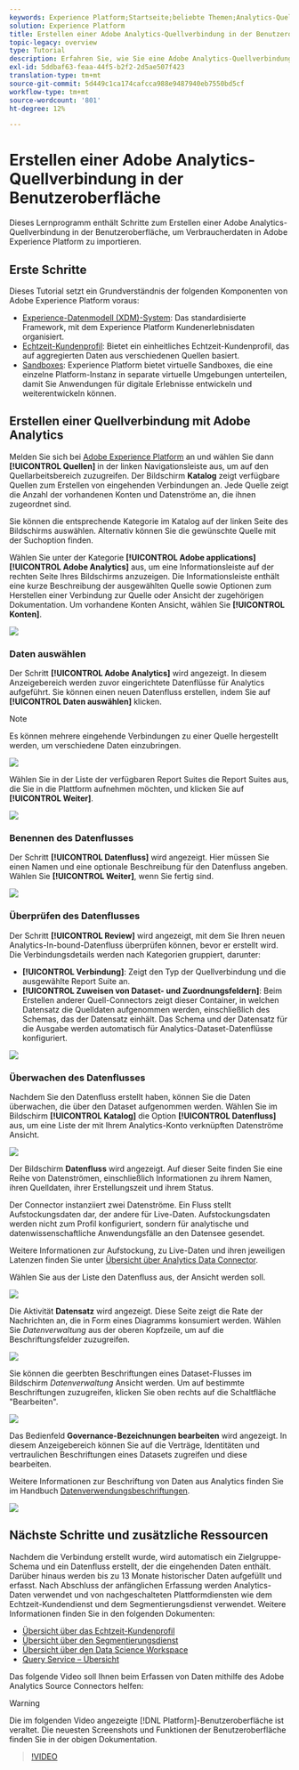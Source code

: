 ```yaml
---
keywords: Experience Platform;Startseite;beliebte Themen;Analytics-Quellanschluss;Analytics-Anschluss;Analytics-Quelle;Analyse
solution: Experience Platform
title: Erstellen einer Adobe Analytics-Quellverbindung in der Benutzeroberfläche
topic-legacy: overview
type: Tutorial
description: Erfahren Sie, wie Sie eine Adobe Analytics-Quellverbindung in der Benutzeroberfläche erstellen, um Verbraucherdaten in Adobe Experience Platform zu importieren.
exl-id: 5ddbaf63-feaa-44f5-b2f2-2d5ae507f423
translation-type: tm+mt
source-git-commit: 5d449c1ca174cafcca988e9487940eb7550bd5cf
workflow-type: tm+mt
source-wordcount: '801'
ht-degree: 12%

---
```


# Erstellen einer Adobe Analytics-Quellverbindung in der Benutzeroberfläche

Dieses Lernprogramm enthält Schritte zum Erstellen einer Adobe Analytics-Quellverbindung in der Benutzeroberfläche, um Verbraucherdaten in Adobe Experience Platform zu importieren.

## Erste Schritte

Dieses Tutorial setzt ein Grundverständnis der folgenden Komponenten von Adobe Experience Platform voraus:

* [Experience-Datenmodell (XDM)-System](../../../../../xdm/home.md): Das standardisierte Framework, mit dem Experience Platform Kundenerlebnisdaten organisiert.
* [Echtzeit-Kundenprofil](../../../../../profile/home.md): Bietet ein einheitliches Echtzeit-Kundenprofil, das auf aggregierten Daten aus verschiedenen Quellen basiert.
* [Sandboxes](../../../../../sandboxes/home.md): Experience Platform bietet virtuelle Sandboxes, die eine einzelne Platform-Instanz in separate virtuelle Umgebungen unterteilen, damit Sie Anwendungen für digitale Erlebnisse entwickeln und weiterentwickeln können.

## Erstellen einer Quellverbindung mit Adobe Analytics

Melden Sie sich bei [Adobe Experience Platform](https://platform.adobe.com) an und wählen Sie dann **[!UICONTROL Quellen]** in der linken Navigationsleiste aus, um auf den Quellarbeitsbereich zuzugreifen. Der Bildschirm **Katalog** zeigt verfügbare Quellen zum Erstellen von eingehenden Verbindungen an. Jede Quelle zeigt die Anzahl der vorhandenen Konten und Datenströme an, die ihnen zugeordnet sind.

Sie können die entsprechende Kategorie im Katalog auf der linken Seite des Bildschirms auswählen. Alternativ können Sie die gewünschte Quelle mit der Suchoption finden.

Wählen Sie unter der Kategorie **[!UICONTROL Adobe applications]** **[!UICONTROL Adobe Analytics]** aus, um eine Informationsleiste auf der rechten Seite Ihres Bildschirms anzuzeigen. Die Informationsleiste enthält eine kurze Beschreibung der ausgewählten Quelle sowie Optionen zum Herstellen einer Verbindung zur Quelle oder Ansicht der zugehörigen Dokumentation. Um vorhandene Konten Ansicht, wählen Sie **[!UICONTROL Konten]**.

![](../../../../images/tutorials/create/analytics/catalog.png)

### Daten auswählen

Der Schritt **[!UICONTROL Adobe Analytics]** wird angezeigt. In diesem Anzeigebereich werden zuvor eingerichtete Datenflüsse für Analytics aufgeführt. Sie können einen neuen Datenfluss erstellen, indem Sie auf **[!UICONTROL Daten auswählen]** klicken.

>[!NOTE]
>
>Es können mehrere eingehende Verbindungen zu einer Quelle hergestellt werden, um verschiedene Daten einzubringen.

![](../../../../images/tutorials/create/analytics/dataset-flows.png)

<!---Analytics report suites can be configured for one sandbox at a time. To import the same report suite into a different sandbox, the dataset flow will have to be deleted and instantiated again via configuration for a different sandbox.--->

Wählen Sie in der Liste der verfügbaren Report Suites die Report Suites aus, die Sie in die Plattform aufnehmen möchten, und klicken Sie auf **[!UICONTROL Weiter]**.

![](../../../../images/tutorials/create/analytics/select-data.png)

### Benennen des Datenflusses

Der Schritt **[!UICONTROL Datenfluss]** wird angezeigt. Hier müssen Sie einen Namen und eine optionale Beschreibung für den Datenfluss angeben. Wählen Sie **[!UICONTROL Weiter]**, wenn Sie fertig sind.

![](../../../../images/tutorials/create/analytics/dataset-flow-detail.png)

### Überprüfen des Datenflusses

Der Schritt **[!UICONTROL Review]** wird angezeigt, mit dem Sie Ihren neuen Analytics-In-bound-Datenfluss überprüfen können, bevor er erstellt wird. Die Verbindungsdetails werden nach Kategorien gruppiert, darunter:

* **[!UICONTROL Verbindung]**: Zeigt den Typ der Quellverbindung und die ausgewählte Report Suite an.
* **[!UICONTROL Zuweisen von Dataset- und Zuordnungsfeldern]**: Beim Erstellen anderer Quell-Connectors zeigt dieser Container, in welchen Datensatz die Quelldaten aufgenommen werden, einschließlich des Schemas, das der Datensatz einhält. Das Schema und der Datensatz für die Ausgabe werden automatisch für Analytics-Dataset-Datenflüsse konfiguriert.

![](../../../../images/tutorials/create/analytics/review.png)

### Überwachen des Datenflusses

Nachdem Sie den Datenfluss erstellt haben, können Sie die Daten überwachen, die über den Dataset aufgenommen werden. Wählen Sie im Bildschirm **[!UICONTROL Katalog]** die Option **[!UICONTROL Datenfluss]** aus, um eine Liste der mit Ihrem Analytics-Konto verknüpften Datenströme Ansicht.

![](../../../../images/tutorials/create/analytics/catalog-dataset-flows.png)

Der Bildschirm **Datenfluss** wird angezeigt. Auf dieser Seite finden Sie eine Reihe von Datenströmen, einschließlich Informationen zu ihrem Namen, ihren Quelldaten, ihrer Erstellungszeit und ihrem Status.

Der Connector instanziiert zwei Datenströme. Ein Fluss stellt Aufstockungsdaten dar, der andere für Live-Daten. Aufstockungsdaten werden nicht zum Profil konfiguriert, sondern für analytische und datenwissenschaftliche Anwendungsfälle an den Datensee gesendet.

Weitere Informationen zur Aufstockung, zu Live-Daten und ihren jeweiligen Latenzen finden Sie unter [Übersicht über Analytics Data Connector](../../../../connectors/adobe-applications/analytics.md).

Wählen Sie aus der Liste den Datenfluss aus, der Ansicht werden soll.

![](../../../../images/tutorials/create/analytics/backfill.png)

Die Aktivität **Datensatz** wird angezeigt. Diese Seite zeigt die Rate der Nachrichten an, die in Form eines Diagramms konsumiert werden. Wählen Sie *Datenverwaltung* aus der oberen Kopfzeile, um auf die Beschriftungsfelder zuzugreifen.

![](../../../../images/tutorials/create/analytics/batches.png)

Sie können die geerbten Beschriftungen eines Dataset-Flusses im Bildschirm *Datenverwaltung* Ansicht werden. Um auf bestimmte Beschriftungen zuzugreifen, klicken Sie oben rechts auf die Schaltfläche &quot;Bearbeiten&quot;.

![](../../../../images/tutorials/create/analytics/data-gov.png)

Das Bedienfeld **Governance-Bezeichnungen bearbeiten** wird angezeigt. In diesem Anzeigebereich können Sie auf die Verträge, Identitäten und vertraulichen Beschriftungen eines Datasets zugreifen und diese bearbeiten.

Weitere Informationen zur Beschriftung von Daten aus Analytics finden Sie im Handbuch [Datenverwendungsbeschriftungen](../../../../../data-governance/labels/user-guide.md).

![](../../../../images/tutorials/create/analytics/labels.png)

## Nächste Schritte und zusätzliche Ressourcen

Nachdem die Verbindung erstellt wurde, wird automatisch ein Zielgruppe-Schema und ein Datenfluss erstellt, der die eingehenden Daten enthält. Darüber hinaus werden bis zu 13 Monate historischer Daten aufgefüllt und erfasst. Nach Abschluss der anfänglichen Erfassung werden Analytics-Daten verwendet und von nachgeschalteten Plattformdiensten wie dem Echtzeit-Kundendienst und dem Segmentierungsdienst verwendet. Weitere Informationen finden Sie in den folgenden Dokumenten:

* [Übersicht über das Echtzeit-Kundenprofil](../../../../../profile/home.md)
* [Übersicht über den Segmentierungsdienst](../../../../../segmentation/home.md)
* [Übersicht über den Data Science Workspace](../../../../../data-science-workspace/home.md)
* [Query Service – Übersicht](../../../../../query-service/home.md)

Das folgende Video soll Ihnen beim Erfassen von Daten mithilfe des Adobe Analytics Source Connectors helfen:

>[!WARNING]
>
> Die im folgenden Video angezeigte [!DNL Platform]-Benutzeroberfläche ist veraltet. Die neuesten Screenshots und Funktionen der Benutzeroberfläche finden Sie in der obigen Dokumentation.

>[!VIDEO](https://video.tv.adobe.com/v/29687?quality=12&learn=on)
